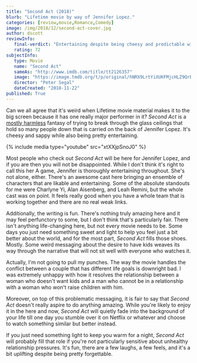 ```yaml
---
title: "Second Act (2018)"
blurb: "Lifetime movie by way of Jennifer Lopez."
categories: [review,movie,Romance,Comedy]
image: /img/2018/12/second-act-cover.jpg
author: dscott
reviewInfo:
   final-verdict: "Entertaining despite being cheesy and predictable with some unfortunate messaging." 
   rating: 72
subjectInfo:
   type: Movie
   name: "Second Act"
   sameAs: "http://www.imdb.com/title/tt2126357"
   image: "https://image.tmdb.org/t/p/original/hNRX9LrtYiXUKFMjcHLZ9QrBbH9.jpg"
   director: "Peter Segal"
   dateCreated: "2018-11-22"
published: True
---
```



Can we all agree that it's weird when Lifetime movie material makes it to the big screen because it has one really major performer in it? *Second Act* is a [mostly harmless](https://en.wikipedia.org/wiki/Mostly_Harmless) fantasy of trying to break through the glass ceilings that hold so many people down that is carried on the back of Jennifer Lopez. It's cheesy and sappy while also being pretty entertaining.  

{% include media type="youtube" src="xtXXjpSnoJ0" %}

Most people who check out *Second Act* will be here for Jennifer Lopez, and if you are then you will not be disappointed. While I don't think it's right to call this her A game, Jennifer is thoroughly entertaining throughout. She's not alone, either. There's an awesome cast here bringing an ensemble of characters that are likable and entertaining. Some of the absolute standouts for me were Charlyne Yi, Alan Aisenberg, and Leah Remini, but the whole cast was on point. It feels really good when you have a whole team that is working together and there are no real weak links.

Additionally, the writing is fun. There's nothing truly amazing here and it may feel perfunctory to some, but I don't think that's particularly fair. There isn't anything life-changing here, but not every movie needs to be. Some days you just need something sweet and light to help you feel just a bit better about the world, and for the most part, *Second Act* fills those shoes. Mostly. Some weird messaging about the desire to have kids weaves its way through the narrative that will not sit well with everyone who watches it. 

Actually, I'm not going to pull my punches. The way the movie handles the conflict between a couple that has different life goals is downright bad. I was extremely unhappy with how it resolves the relationship between a woman who doesn't want kids and a man who cannot be in a relationship with a woman who won't raise children with him.

Moreover, on top of this problematic messaging, it is fair to say that *Second Act* doesn't really aspire to do anything amazing. While you're likely to enjoy it in the here and now, *Second Act* will quietly fade into the background of your life till one day you stumble over it on Netflix or whatever and choose to watch something similar but better instead. 

If you just need something light to keep you warm for a night, *Second Act* will probably fill that role if you're not particularly sensitive about unhealthy relationship pressures. It's fun, there are a few laughs, a few feels, and it's a bit uplifting despite being pretty forgettable.